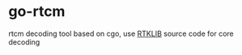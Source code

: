 # go-rtcm
rtcm decoding tool based on cgo, use [RTKLIB](https://github.com/tomojitakasu/RTKLIB/tree/rtklib_2.4.3/src) source code for core decoding

